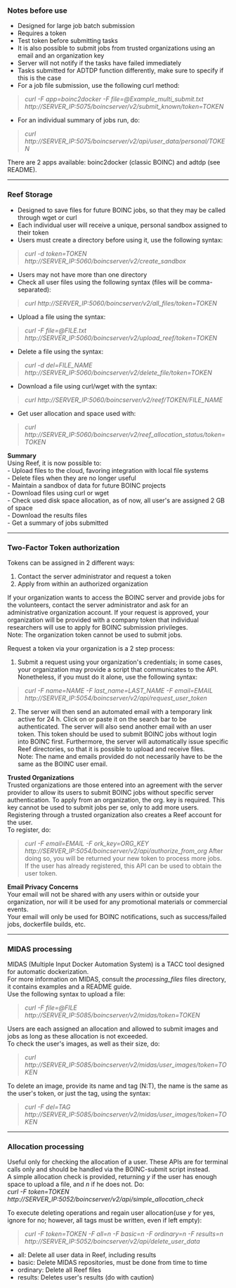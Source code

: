 ### Notes before use

* Designed for large job batch submission
* Requires a token
* Test token before submitting tasks
* It is also possible to submit jobs from trusted organizations using an email and an organization key
* Server will not notify if the tasks have failed immediately
* Tasks submitted for ADTDP function differently, make sure to specify if this is the case
* For a job file submission, use the following curl method:  
>	*curl -F app=boinc2docker -F file=@Example_multi_submit.txt http://SERVER_IP:5075/boincserver/v2/submit_known/token=TOKEN*   
* For an individual summary of jobs run, do:  
>	*curl http://SERVER_IP:5075/boincserver/v2/api/user_data/personal/TOKEN*

There are 2 apps available: boinc2docker (classic BOINC) and adtdp (see README).  

----

### Reef Storage


* Designed to save files for future BOINC jobs, so that they may be called through wget or curl  
* Each individual user will receive a unique, personal sandbox assigned to their token  
* Users must create a directory before using it, use the following syntax:  
>	*curl -d token=TOKEN  http://SERVER_IP:5060/boincserver/v2/create_sandbox*  
* Users may not have more than one directory
* Check all user files using the following syntax (files will be comma-separated):  
>	*curl http://SERVER_IP:5060/boincserver/v2/all_files/token=TOKEN*
* Upload a file using the syntax:  
>	*curl -F file=@FILE.txt http://SERVER_IP:5060/boincserver/v2/upload_reef/token=TOKEN*
* Delete a file using the syntax:  
>	*curl -d del=FILE_NAME  http://SERVER_IP:5060/boincserver/v2/delete_file/token=TOKEN*
* Download a file using curl/wget with the syntax:   
>	*curl http://SERVER_IP:5060/boincserver/v2/reef/TOKEN/FILE_NAME*
* Get user allocation and space used with:  
>	*curl http://SERVER_IP:5060/boincserver/v2/reef_allocation_status/token=TOKEN*



**Summary**  
Using Reef, it is now possible to:  
	- Upload files to the cloud, favoring integration with local file systems  
	- Delete files when they are no longer useful  
	- Maintain a sandbox of data for future BOINC projects  
	- Download files using curl or wget  
	- Check used disk space allocation, as of now, all user's are assigned 2 GB of space  
	- Download the results files  
	- Get a summary of jobs submitted

----

### Two-Factor Token authorization  
Tokens can be assigned in 2 different ways:
1. Contact the server administrator and request a token
2. Apply from within an authorized organization  

If your organization wants to access the BOINC server and provide jobs for the volunteers, contact the server administrator and ask for an administrative organization account. If your request is approved, your organization will be provided with a company token that individual researchers will use to apply for BOINC submission privileges.  
Note: The organization token cannot be used to submit jobs.  

Request a token via your organization is a 2 step process:
1. Submit a request using your organization's credentials; in some cases, your organization may provide a script that communicates to the API. Nonetheless, if you must do it alone, use the following syntax:
>	*curl -F name=NAME -F last_name=LAST_NAME -F email=EMAIL  http://SERVER_IP:5054/boincserver/v2/api/request_user_token*  

2. The server will then send an automated email with a temporary link active for 24 h. Click on or paste it on the search bar to be authenticated.
The server will also send another email with an user token. This token should be used to submit BOINC jobs without login into BOINC first.
Furthermore, the server will automatically issue specific Reef directories, so that it is possible to upload and receive files.  
Note: The name and emails provided do not necessarily have to be the same as the BOINC user email.  


**Trusted Organizations**  
Trusted organizations are those entered into an agreement with the server provider to allow its users to submit BOINC jobs without specific
server authentication. To apply from an organization, the org. key is required. This key cannot be used to submit jobs per se, only to add more
users. Registering through a trusted organization also creates a Reef account for the user.  
To register, do:
>	*curl -F email=EMAIL -F ork_key=ORG_KEY http://SERVER_IP:5054/boincserver/v2/api/authorize_from_org*
After doing so, you will be returned your new token to process more jobs.  
If the user has already registered, this API can be used to obtain the user token.  


**Email Privacy Concerns**  
Your email will not be shared with any users within or outside your organization, nor will it be used for any promotional materials or
commercial events.  
Your email will only be used for BOINC notifications, such as success/failed jobs, dockerfile builds, etc.


-------

### MIDAS processing

MIDAS (Multiple Input Docker Automation System) is a TACC tool designed for automatic dockerization.  
For more information on MIDAS, consult the *processing_files* files directory, it contains examples and a README guide.  
Use the following syntax to upload a file:  
>	*curl -F file=@FILE http://SERVER_IP:5085/boincserver/v2/midas/token=TOKEN*

Users are each assigned an allocation and allowed to submit images and jobs as long as these allocation is not exceeded.  
To check the user's images, as well as their size, do:
>	*curl http://SERVER_IP:5085/boincserver/v2/midas/user_images/token=TOKEN*

To delete an image, provide its name and tag (N:T), the name is the same as the user's token, or just the tag, using the syntax:  
>	*curl -F del=TAG http://SERVER_IP:5085/boincserver/v2/midas/user_images/token=TOKEN*


------------

### Allocation processing  

Useful only for checking the allocation of a user. These APIs are for terminal calls only and should be handled via the BOINC-submit script
instead.  
A simple allocation check is provided, returning *y* if the user has enough space to upload a file, and *n* if he does not. Do:  
	*curl -F token=TOKEN http://SERVER_IP:5052/boincserver/v2/api/simple_allocation_check*

To execute deleting operations and regain user allocation(use *y* for yes, ignore for no; however, all tags must be written, even if left empty):  
>	*curl -F token=TOKEN -F all=n -F basic=n -F ordinary=n -F results=n  http://SERVER_IP:5052/boincserver/v2/api/delete_user_data*
* all: Delete all user data in Reef, including results  
* basic: Delete MIDAS repositories, must be done from time to time  
* ordinary: Delete all Reef files  
* results: Deletes user's results (do with caution)  
